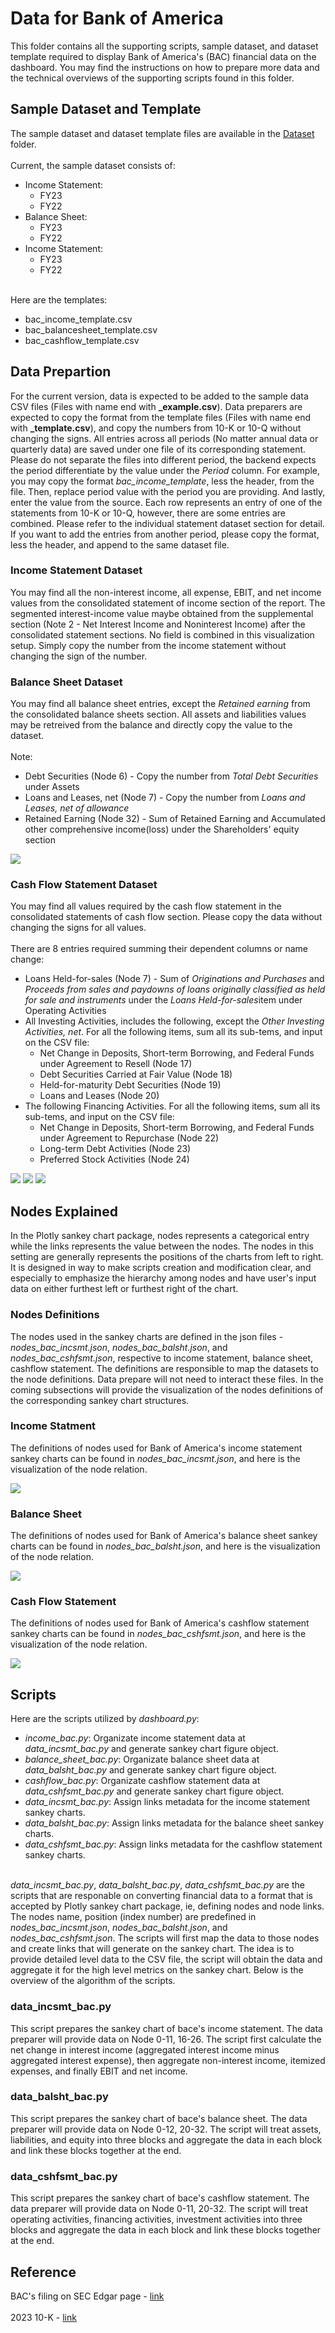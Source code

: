 # Data for Bank of America
This folder contains all the supporting scripts, sample dataset, and dataset template required to display Bank of America's (BAC) financial data on the dashboard. You may find the instructions on how to prepare more data and the technical overviews of the supporting scripts found in this folder.

## Sample Dataset and Template
The sample dataset and dataset template files are available in the [Dataset](dataset) folder. 
<br><br>
Current, the sample dataset consists of:
<ul>
	<li>Income Statement:<ul>
		<li>FY23</li>
		<li>FY22</li>
		</ul>
	</li>
	<li>Balance Sheet:<ul>
		<li>FY23</li>
		<li>FY22</li>
		</ul>
	</li>
	<li>Income Statement:<ul>
		<li>FY23</li>
		<li>FY22</li>
		</ul>
	</li>
</ul>

<br>
Here are the templates:
<ul>
	<li>bac_income_template.csv</li>
	<li>bac_balancesheet_template.csv</li>
	<li>bac_cashflow_template.csv</li>
</ul>

## Data Prepartion
For the current version, data is expected to be added to the sample data CSV files (Files with name end with <b>\_example.csv</b>). Data preparers are expected to copy the format from the template files (Files with name end with <b>\_template.csv</b>), and copy the numbers from 10-K or 10-Q without changing the signs. All entries across all periods (No matter annual data or quarterly data) are saved under one file of its corresponding statement. Please do not separate the files into different period, the backend expects the period differentiate by the value under the <i>Period</i> column. For example, you may copy the format <i>bac_income_template</i>, less the header, from the file. Then, replace period value with the period you are providing. And lastly, enter the value from the source. Each row represents an entry of one of the statements from 10-K or 10-Q, however, there are some entries are combined. Please refer to the individual statement dataset section for detail. If you want to add the entries from another period, please copy the format, less the header, and append to the same dataset file.


### Income Statement Dataset
You may find all the non-interest income, all expense, EBIT, and net income values from the consolidated statement of income section of the report. The segmented interest-income value maybe obtained from the supplemental section (Note 2 - Net Interest Income and Noninterest Income) after the consolidated statement sections. No field is combined in this visualization setup. Simply copy the number from the income statement without changing the sign of the number.

### Balance Sheet Dataset
You may find all balance sheet entries, except the <i>Retained earning</i> from the consolidated balance sheets section. All assets and liabilities values may be retreived from the balance and directly copy the value to the dataset. 
<br><br>
Note:
<ul>
	<li>Debt Securities (Node 6) - Copy the number from <i>Total Debt Securities</i> under Assets</li>
	<li>Loans and Leases, net (Node 7) - Copy the number from <i>Loans and Leases, net of allowance</i></li>
	<li>Retained Earning (Node 32) - Sum of Retained Earning and Accumulated other comprehensive income(loss) under the Shareholders' equity section</li>
</ul>

<img src=Images/bac_balsht_cal1_explain.png>

### Cash Flow Statement Dataset
You may find all values required by the cash flow statement in the consolidated statements of cash flow section. Please copy the data without changing the signs for all values.
<br><br>
There are 8 entries required summing their dependent columns or name change:
<ul>
	<li>Loans Held-for-sales (Node 7) - Sum of <i>Originations and Purchases</i> and <i>Proceeds from sales and paydowns of loans originally classified as held for sale and instruments</i> under the <i>Loans Held-for-sales</i>item under Operating Activities</li>
	<li>All Investing Activities, includes the following, except the <i>Other Investing Activities, net</i>. For all the following items, sum all its sub-tems, and input on the CSV file:<ul>
		<li>Net Change in Deposits, Short-term Borrowing, and Federal Funds under Agreement to Resell (Node 17)</li>
		<li>Debt Securities Carried at Fair Value (Node 18)</li>
		<li>Held-for-maturity Debt Securities (Node 19)</li>
		<li>Loans and Leases (Node 20)</li>
	</ul></li>
	<li>The following Financing Activities. For all the following items, sum all its sub-tems, and input on the CSV file: <ul>
		<li>Net Change in Deposits, Short-term Borrowing, and Federal Funds under Agreement to Repurchase (Node 22)</li>
		<li>Long-term Debt Activities (Node 23)</li>
		<li>Preferred Stock Activities (Node 24)</li>
	</ul></li>
</ul>


<img src=Images/bac_cshfsmt_cal1_explain.png>
<img src=Images/bac_cshfsmt_cal2_explain.png>
<img src=Images/bac_cshfsmt_cal3_explain.png>


## Nodes Explained
In the Plotly sankey chart package, nodes represents a categorical entry while the links represents the value between the nodes. The nodes in this setting are generally represents the positions of the charts from left to right. It is designed in way to make scripts creation and modification clear, and especially to emphasize the hierarchy among nodes and have user's input data on either furthest left or furthest right of the chart.

### Nodes Definitions
The nodes used in the sankey charts are defined in the json files - <i>nodes_bac_incsmt.json</i>, <i>nodes_bac_balsht.json</i>, and <i>nodes_bac_cshfsmt.json</i>, respective to income statement, balance sheet, cashflow statement. The definitions are responsible to map the datasets to the node definitions. Data prepare will not need to interact these files. In the coming subsections will provide the visualization of the nodes definitions of the corresponding sankey chart structures.

### Income Statment
The definitions of nodes used for Bank of America's income statement sankey charts can be found in <i>nodes_bac_incsmt.json</i>, and here is the visualization of the node relation.
<br>

<img src=Images/bac_incsmt_sankey.png>

### Balance Sheet
The definitions of nodes used for Bank of America's balance sheet sankey charts can be found in <i>nodes_bac_balsht.json</i>, and here is the visualization of the node relation.
<br>

<img src=Images/bac_bal_sankey.png>


### Cash Flow Statement
The definitions of nodes used for Bank of America's cashflow statement sankey charts can be found in <i>nodes_bac_cshfsmt.json</i>, and here is the visualization of the node relation.
<br>

<img src=Images/bac_cshfsmt_sankey.png>

## Scripts
Here are the scripts utilized by <i>dashboard.py</i>:
<ul>
	<li><i>income_bac.py</i>: Organizate income statement data at <i>data_incsmt_bac.py</i> and generate sankey chart figure object.</li>
	<li><i>balance_sheet_bac.py</i>: Organizate balance sheet data at <i>data_balsht_bac.py</i> and generate sankey chart figure object.</li>
	<li><i>cashflow_bac.py</i>: Organizate cashflow statement data at <i>data_cshfsmt_bac.py</i> and generate sankey chart figure object.</li>
	<li><i>data_incsmt_bac.py</i>: Assign links metadata for the income statement sankey charts.</li>
	<li><i>data_balsht_bac.py</i>: Assign links metadata for the balance sheet sankey charts.</li>
	<li><i>data_cshfsmt_bac.py</i>: Assign links metadata for the cashflow statement sankey charts.</li>
</ul>

<br>
<i>data_incsmt_bac.py</i>, <i>data_balsht_bac.py</i>, <i>data_cshfsmt_bac.py</i> are the scripts that are responable on converting financial data to a format that is accepted by Plotly sankey chart package, ie, defining nodes and node links. The nodes name, position (index number) are predefined in <i>nodes_bac_incsmt.json</i>, <i>nodes_bac_balsht.json</i>, and <i>nodes_bac_cshfsmt.json</i>. The scripts will first map the data to those nodes and create links that will generate on the sankey chart. The idea is to provide detailed level data to the CSV file, the script will obtain the data and aggregate it for the high level metrics on the sankey chart. Below is the overview of the algorithm of the scripts.

### data_incsmt_bac.py
This script prepares the sankey chart of bace's income statement. The data preparer will provide data on Node 0-11, 16-26. The script first calculate the net change in interest income (aggregated interest income minus aggregated interest expense), then aggregate non-interest income, itemized expenses, and finally EBIT and net income.

### data_balsht_bac.py
This script prepares the sankey chart of bace's balance sheet. The data preparer will provide data on Node 0-12, 20-32. The script will treat assets, liabilities, and equity into three blocks and aggregate the data in each block and link these blocks together at the end.

### data_cshfsmt_bac.py
This script prepares the sankey chart of bace's cashflow statement. The data preparer will provide data on Node 0-11, 20-32. The script will treat operating activities, financing activities, investment activities into three blocks and aggregate the data in each block and link these blocks together at the end.


## Reference
BAC's filing on SEC Edgar page - <a href="https://www.sec.gov/edgar/browse/?CIK=70858&owner=exclude">link</a>
<br><br>
2023 10-K - <a href="https://www.sec.gov/Archives/edgar/data/70858/000007085824000122/bac-20231231.htm">link</a>